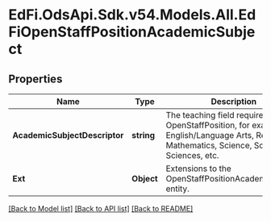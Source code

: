 # EdFi.OdsApi.Sdk.v54.Models.All.EdFiOpenStaffPositionAcademicSubject

## Properties

Name | Type | Description | Notes
------------ | ------------- | ------------- | -------------
**AcademicSubjectDescriptor** | **string** | The teaching field required for the OpenStaffPosition, for example English/Language Arts, Reading, Mathematics, Science, Social Sciences, etc. | 
**Ext** | **Object** | Extensions to the OpenStaffPositionAcademicSubject entity. | [optional] 

[[Back to Model list]](../../README.md#documentation-for-models) [[Back to API list]](../../README.md#documentation-for-api-endpoints) [[Back to README]](../../README.md)

